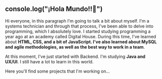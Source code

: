 ## console.log("¡Hola Mundo!!👋")

Hi everyone, in this paragraph I'm going to talk a bit about myself. I'm a systems technician and through that process, I've been able to delve into programming, which I absolutely love. I started studying programming a year ago at an academy called Digital House. During this time, I've learned about **HTML, CSS, and a bit of JavaScript. I've also learned about MySQL and agile methodologies, as well as the best way to work in a team**.

At this moment, I've just started with Backend. I'm studying **Java and UX/UI**. I still have a lot to learn in this world.

Here you'll find some projects that I'm working on...
